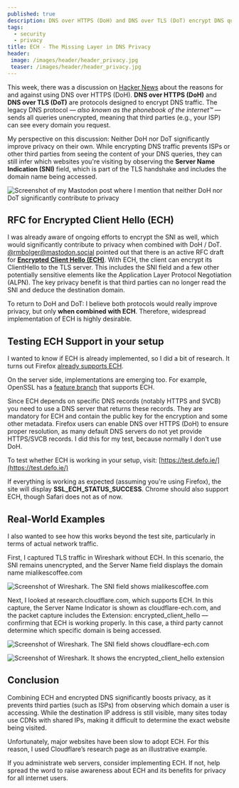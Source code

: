 ```yaml
---
published: true
description: DNS over HTTPS (DoH) and DNS over TLS (DoT) encrypt DNS queries, but they don't fully protect user privacy on their own. Without Encrypted Client Hello (ECH), third parties can still see the destination domain via the unencrypted SNI field in the TLS handshake.
tags:
  - security
  - privacy
title: ECH - The Missing Layer in DNS Privacy
header:
 image: /images/header/header_privacy.jpg
 teaser: /images/header/header_privacy.jpg
---
```


This week, there was a discussion on [Hacker News](https://news.ycombinator.com/item?id=44215608) about the reasons for and against using DNS over HTTPS (DoH). **DNS over HTTPS (DoH)** and **DNS over TLS (DoT)** are protocols designed to encrypt DNS traffic. 
The legacy DNS protocol — *also known as the phonebook of the internet™* — sends all queries unencrypted, meaning that third parties (e.g., your ISP) can see every domain you request.

My perspective on this discussion: Neither DoH nor DoT significantly improve privacy on their own. While encrypting DNS traffic prevents ISPs or other third parties from seeing the content of your DNS queries, they can still infer which websites you're visiting by observing the **Server Name Indication (SNI)** field, which is part of the TLS handshake and includes the domain name being accessed.

![Screenshot of my Mastodon post where I mention that neither DoH nor DoT significantly contribute to privacy]({{site.baseurl}}/images/mastodon.png)

## RFC for Encrypted Client Hello (ECH)

I was already aware of ongoing efforts to encrypt the SNI as well, which would significantly contribute to privacy when combined with DoH / DoT. [@rmbolger@mastodon.social](https://mastodon.social/@rmbolger/114649609485099260) pointed out that there is an active RFC draft for [**Encrypted Client Hello (ECH)**](https://datatracker.ietf.org/doc/draft-ietf-tls-esni/).
With ECH, the client can encrypt its ClientHello to the TLS server. This includes the SNI field and a few other potentially sensitive elements like the Application Layer Protocol Negotiation (ALPN). The key privacy benefit is that third parties can no longer read the SNI and deduce the destination domain.

To return to DoH and DoT: I believe both protocols would really improve privacy, but only **when combined with ECH**. Therefore, widespread implementation of ECH is highly desirable.

## Testing ECH Support in your setup

I wanted to know if ECH is already implemented, so I did a bit of research. It turns out Firefox [already supports ECH](https://support.mozilla.org/en-US/kb/faq-encrypted-client-hello).

On the server side, implementations are emerging too. For example, OpenSSL has a [feature branch](https://github.com/openssl/openssl/tree/feature/ech) that supports ECH.

Since ECH depends on specific DNS records (notably HTTPS and SVCB) you need to use a DNS server that returns these records. They are mandatory for ECH and contain the public key for the encryption and some other metadata. Firefox users can enable DNS over HTTPS (DoH) to ensure proper resolution, as many default DNS servers do not yet provide HTTPS/SVCB records. I did this for my test, because normally I don't use DoH.

To test whether ECH is working in your setup, visit: [https://test.defo.ie/](https://test.defo.ie/)

If everything is working as expected (assuming you're using Firefox), the site will display **SSL_ECH_STATUS_SUCCESS**. Chrome should also support ECH, though Safari does not as of now.

## Real-World Examples

I also wanted to see how this works beyond the test site, particularly in terms of actual network traffic.

First, I captured TLS traffic in Wireshark without ECH. In this scenario, the SNI remains unencrypted, and the Server Name field displays the domain name mialikescoffee.com

![Screenshot of Wireshark. The SNI field shows mialikescoffee.com]({{site.baseurl}}/images/sni_1.png)

Next, I looked at research.cloudflare.com, which supports ECH. In this capture, the Server Name Indicator is shown as cloudflare-ech.com, and the packet capture includes the Extension: encrypted_client_hello — confirming that ECH is working properly. In this case, a third party cannot determine which specific domain is being accessed.

![Screenshot of Wireshark. The SNI field shows cloudflare-ech.com]({{site.baseurl}}/images/sni_2.png)


![Screenshot of Wireshark. It shows the encrypted_client_hello extension]({{site.baseurl}}/images/sni_3.png)

## Conclusion

Combining ECH and encrypted DNS significantly boosts privacy, as it prevents third parties (such as ISPs) from observing which domain a user is accessing. While the destination IP address is still visible, many sites today use CDNs with shared IPs, making it difficult to determine the exact website being visited.

Unfortunately, major websites have been slow to adopt ECH. For this reason, I used Cloudflare’s research page as an illustrative example.

If you administrate web servers, consider implementing ECH. If not, help spread the word to raise awareness about ECH and its benefits for privacy for all internet users.